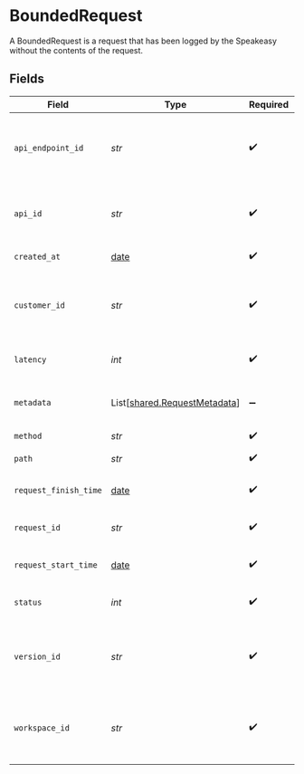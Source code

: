# BoundedRequest

A BoundedRequest is a request that has been logged by the Speakeasy without the contents of the request.


## Fields

| Field                                                                  | Type                                                                   | Required                                                               | Description                                                            |
| ---------------------------------------------------------------------- | ---------------------------------------------------------------------- | ---------------------------------------------------------------------- | ---------------------------------------------------------------------- |
| `api_endpoint_id`                                                      | *str*                                                                  | :heavy_check_mark:                                                     | The ID of the ApiEndpoint this request was made to.                    |
| `api_id`                                                               | *str*                                                                  | :heavy_check_mark:                                                     | The ID of the Api this request was made to.                            |
| `created_at`                                                           | [date](https://docs.python.org/3/library/datetime.html#date-objects)   | :heavy_check_mark:                                                     | Creation timestamp.                                                    |
| `customer_id`                                                          | *str*                                                                  | :heavy_check_mark:                                                     | The ID of the customer that made this request.                         |
| `latency`                                                              | *int*                                                                  | :heavy_check_mark:                                                     | The latency of the request.                                            |
| `metadata`                                                             | List[[shared.RequestMetadata](../../models/shared/requestmetadata.md)] | :heavy_minus_sign:                                                     | Metadata associated with this request                                  |
| `method`                                                               | *str*                                                                  | :heavy_check_mark:                                                     | HTTP verb.                                                             |
| `path`                                                                 | *str*                                                                  | :heavy_check_mark:                                                     | The path of the request.                                               |
| `request_finish_time`                                                  | [date](https://docs.python.org/3/library/datetime.html#date-objects)   | :heavy_check_mark:                                                     | The time the request finished.                                         |
| `request_id`                                                           | *str*                                                                  | :heavy_check_mark:                                                     | The ID of this request.                                                |
| `request_start_time`                                                   | [date](https://docs.python.org/3/library/datetime.html#date-objects)   | :heavy_check_mark:                                                     | The time the request was made.                                         |
| `status`                                                               | *int*                                                                  | :heavy_check_mark:                                                     | The status code of the request.                                        |
| `version_id`                                                           | *str*                                                                  | :heavy_check_mark:                                                     | The version ID of the Api this request was made to.                    |
| `workspace_id`                                                         | *str*                                                                  | :heavy_check_mark:                                                     | The workspace ID this request was made to.                             |